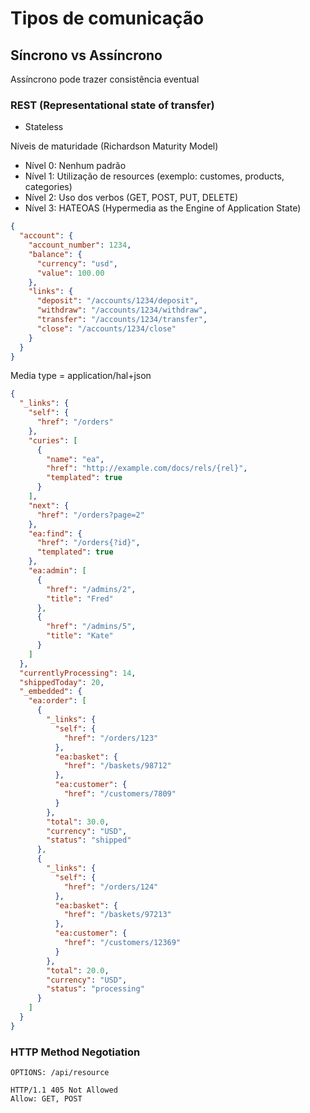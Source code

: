 # Tipos de comunicação

## Síncrono vs Assíncrono

Assíncrono pode trazer consistência eventual


### REST (Representational state of transfer)

- Stateless

Níveis de maturidade (Richardson Maturity Model)

- Nível 0: Nenhum padrão
- Nível 1: Utilização de resources (exemplo: customes, products, categories)
- Nível 2: Uso dos verbos (GET, POST, PUT, DELETE)
- Nível 3: HATEOAS (Hypermedia as the Engine of Application State)

```json
{
  "account": {
    "account_number": 1234,
    "balance": {
      "currency": "usd",
      "value": 100.00
    },
    "links": {
      "deposit": "/accounts/1234/deposit",
      "withdraw": "/accounts/1234/withdraw",
      "transfer": "/accounts/1234/transfer",
      "close": "/accounts/1234/close"
    }
  }
}
```

Media type = application/hal+json

```json
{
  "_links": {
    "self": {
      "href": "/orders"
    },
    "curies": [
      {
        "name": "ea",
        "href": "http://example.com/docs/rels/{rel}",
        "templated": true
      }
    ],
    "next": {
      "href": "/orders?page=2"
    },
    "ea:find": {
      "href": "/orders{?id}",
      "templated": true
    },
    "ea:admin": [
      {
        "href": "/admins/2",
        "title": "Fred"
      },
      {
        "href": "/admins/5",
        "title": "Kate"
      }
    ]
  },
  "currentlyProcessing": 14,
  "shippedToday": 20,
  "_embedded": {
    "ea:order": [
      {
        "_links": {
          "self": {
            "href": "/orders/123"
          },
          "ea:basket": {
            "href": "/baskets/98712"
          },
          "ea:customer": {
            "href": "/customers/7809"
          }
        },
        "total": 30.0,
        "currency": "USD",
        "status": "shipped"
      },
      {
        "_links": {
          "self": {
            "href": "/orders/124"
          },
          "ea:basket": {
            "href": "/baskets/97213"
          },
          "ea:customer": {
            "href": "/customers/12369"
          }
        },
        "total": 20.0,
        "currency": "USD",
        "status": "processing"
      }
    ]
  }
}
```

### HTTP Method Negotiation

```shell
OPTIONS: /api/resource

HTTP/1.1 405 Not Allowed
Allow: GET, POST
```
